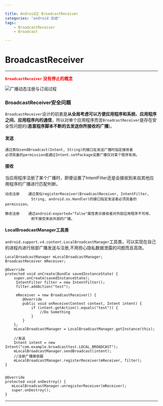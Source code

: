 ```yaml
---

title: Android之 BroadcastReceiver
categories: "android 总结"
tags: 
	- BroadcastReceiver
	- Broadcast

---
```

# BroadcastReceiver
---
<font color="red"> **`BroadcastReceiver` 没有停止的概念** </font>

![广播动态注册与订阅过程](https://i.imgur.com/tSKOkk1.png)

### BroadcastReceiver安全问题 ###
`BroadcastReceiver`设计的初衷是**从全局考虑可以方便应用程序和系统、应用程序之间、应用程序内的通信**，所以对单个应用程序而言`BroadcastReceiver`是存在安全性问题的(**恶意程序脚本不断的去发送你所接收的广播**)。

#### 发送

	通过类似sendBroadcast(Intent, String)的接口在发送广播时指定接收者
	必须具备的permission或通过Intent.setPackage设置广播仅对某个程序有效。

#### 接收
当应用程序注册了某个广播时，即便设置了IntentFilter还是会接收到来自其他应用程序的广播进行匹配判断。

	动态注册 	通过类似registerReceiver(BroadcastReceiver, IntentFilter,
		 		String, android.os.Handler)的接口指定发送者必须具备的permission。

	静态注册 	通过android:exported="false"属性表示接收者对外部应用程序不可用，
				即不接受来自外部的广播。


#### LocalBroadcastManager工具类
`android.support.v4.content.LocalBroadcastManager`工具类，可以实现在自己的进程内进行局部广播发送与注册,不用担心隐私数据泄露的问题而且高效。


	LocalBroadcastManager mLocalBroadcastManager;  
	BroadcastReceiver mReceiver;  
	
	@Override
	protected void onCreate(Bundle savedInstanceState) {
		super.onCreate(savedInstanceState);
		 IntentFilter filter = new IntentFilter();  
		 filter.addAction("test");  
	
		 mReceiver = new BroadcastReceiver() {  
			@Override  
			public void onReceive(Context context, Intent intent) {  
				if (intent.getAction().equals("test")) {  
					//Do Something
				} 
			}  
		};  
		mLocalBroadcastManager = LocalBroadcastManager.getInstance(this);
		
		//发送
		Intent intent = new Intent("com.example.broadcasttest.LOCAL_BROADCAST");
		mLocalBroadcastManager.sendBroadcast(intent);
		//注册广播接收器
		mLocalBroadcastManager.registerReceiver(mReceiver, filter);
	}
	
	
	@Override
	protected void onDestroy() {
	   mLocalBroadcastManager.unregisterReceiver(mReceiver);
	   super.onDestroy();
	} 

---